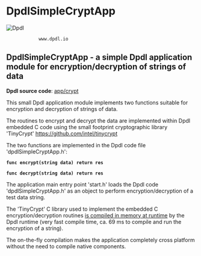 
# DpdlSimpleCryptApp

![Dpdl](https://www.dpdl.io/images/dpdl-io.png)

				www.dpdl.io



## DpdlSimpleCryptApp - a simple Dpdl application module for encryption/decryption of strings of data

**Dpdl source code**:
[app/crypt](https://github.com/Dpdl-io/Dpdl-sample-Apps/tree/main/app/crypt)

This small Dpdl application module implements two functions suitable for encryption and decryption of strings of data.

The routines to encrypt and decrypt the data are implemented within Dpdl embedded C code using the small footprint cryptographic library 'TinyCrypt' https://github.com/intel/tinycrypt

The two functions are implemented in the Dpdl code file 'dpdlSimpleCryptApp.h':

**`func encrypt(string data) return res`**

**`func decrypt(string data) return res`**

The application main entry point 'start.h' loads the Dpdl code 'dpdlSimpleCryptApp.h' as an object to perform encryption/decryption of a test data string.

The 'TinyCrypt' C library used to implement the embedded C encryption/decryption routines <ins>is compiled in memory at runtime</ins> by the Dpdl runtime (very fast compile time, ca. 69 ms to compile and run the encryption of a string).

The on-the-fly compilation makes the application completely cross platform without the need to compile native components.






